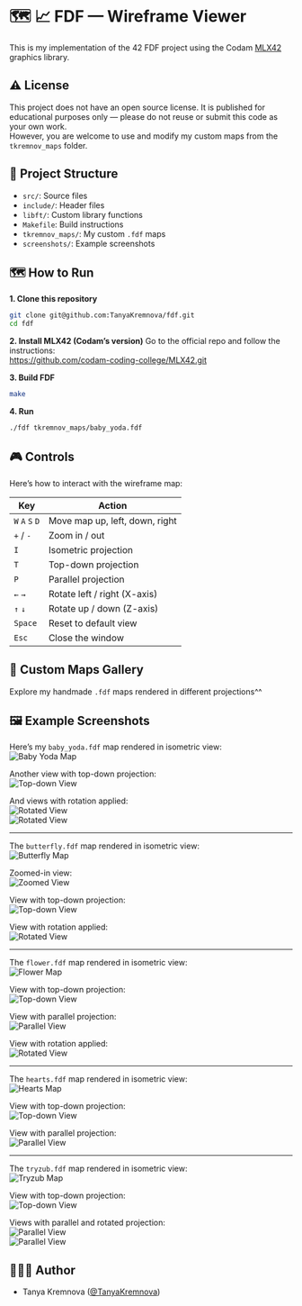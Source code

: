 # 🗺️ 📈 FDF — Wireframe Viewer
This is my implementation of the 42 FDF project using the Codam [MLX42](https://github.com/codam-coding-college/MLX42) graphics library.

## ⚠️ License
This project does not have an open source license.
It is published for educational purposes only — please do not reuse or submit this code as your own work.  
However, you are welcome to use and modify my custom maps from the `tkremnov_maps` folder.

## 📂 Project Structure
- `src/`: Source files  
- `include/`: Header files  
- `libft/`: Custom library functions  
- `Makefile`: Build instructions  
- `tkremnov_maps/`:  My custom `.fdf` maps  
- `screenshots/`: Example screenshots  

## 🗺️ How to Run
**1. Clone this repository**
   ```bash
   git clone git@github.com:TanyaKremnova/fdf.git
   cd fdf
   ```

**2. Install MLX42 (Codam’s version)**
Go to the official repo and follow the instructions:  
https://github.com/codam-coding-college/MLX42.git

**3. Build FDF**
   ```bash
   make
   ```

**4. Run**
   ```bash
   ./fdf tkremnov_maps/baby_yoda.fdf
   ```

## 🎮 Controls
Here’s how to interact with the wireframe map:

| Key               | Action                           |
| ----------------- | -------------------------------- |
|  `W` `A` `S` `D`  |  Move map up, left, down, right  |
|  `+` / `-`        |  Zoom in / out                   |
|  `I`              |  Isometric projection            |
|  `T`              |  Top-down projection             |
|  `P`              |  Parallel projection             |
|  `←` `→`          |  Rotate left / right (X-axis)    |
|  `↑` `↓`          |  Rotate up / down (Z-axis)       |
|  `Space`          |  Reset to default view           |
|  `Esc`            |  Close the window                |

## 📸 Custom Maps Gallery
Explore my handmade `.fdf` maps rendered in different projections^^

## 🖼️ Example Screenshots

Here’s my `baby_yoda.fdf` map rendered in isometric view:  
![Baby Yoda Map](screenshots/baby_yoda_01.png)

Another view with top-down projection:  
![Top-down View](screenshots/baby_yoda_02.png)

And views with rotation applied:  
![Rotated View](screenshots/baby_yoda_03.png)  
![Rotated View](screenshots/baby_yoda_04.png)

---

The `butterfly.fdf` map rendered in isometric view:  
![Butterfly Map](screenshots/butterfly_02.png)

Zoomed-in view:  
![Zoomed View](screenshots/butterfly_01.png)

View with top-down projection:  
![Top-down View](screenshots/butterfly_03.png)

View with rotation applied:  
![Rotated View](screenshots/flower_04.png)

---

The `flower.fdf` map rendered in isometric view:  
![Flower Map](screenshots/flower_01.png)

View with top-down projection:  
![Top-down View](screenshots/flower_02.png)

View with parallel projection:  
![Parallel View](screenshots/flower_03.png)

View with rotation applied:  
![Rotated View](screenshots/flower_04.png)

---

The `hearts.fdf` map rendered in isometric view:  
![Hearts Map](screenshots/hearts_01.png)

View with top-down projection:  
![Top-down View](screenshots/hearts_02.png)

View with parallel projection:  
![Parallel View](screenshots/hearts_03.png)

---

The `tryzub.fdf` map rendered in isometric view:  
![Tryzub Map](screenshots/tryzub_01.png)

View with top-down projection:  
![Top-down View](screenshots/tryzub_02.png)

Views with parallel and rotated projection:  
![Parallel View](screenshots/tryzub_03.png)  
![Parallel View](screenshots/tryzub_04.png)

## 👩🏻‍💻 Author
- Tanya Kremnova ([@TanyaKremnova](https://github.com/TanyaKremnova))
